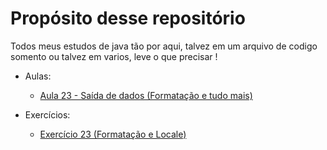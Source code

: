 # Propósito desse repositório
Todos meus estudos de java tão por aqui, talvez em um arquivo de codigo somento ou talvez em varios, leve o que precisar !

- Aulas:
    - [Aula 23 - Saída de dados (Formatação e tudo mais)](https://github.com/CalebeEvangelista/Udemy-Java/blob/main/Aulas/Aula23.java)

- Exercícios:
    - [Exercício 23 (Formatação e Locale)](https://github.com/CalebeEvangelista/Udemy-Java/blob/main/Exercicios/Exe23.java)
